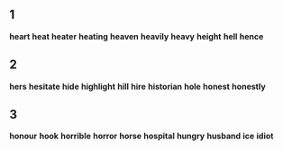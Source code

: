 ## 1
**heart** 
**heat** 
**heater** 
**heating** 
**heaven** 
**heavily** 
**heavy** 
**height** 
**hell** 
**hence** 

## 2
**hers** 
**hesitate** 
**hide**
**highlight** 
**hill** 
**hire** 
**historian** 
**hole** 
**honest** 
**honestly** 

## 3
**honour** 
**hook** 
**horrible** 
**horror** 
**horse** 
**hospital** 
**hungry** 
**husband** 
**ice** 
**idiot** 